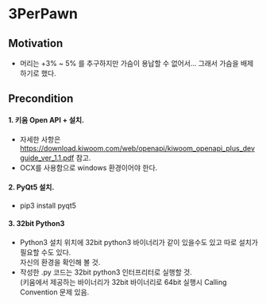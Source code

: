 # 3PerPawn  
  
  
## Motivation
- 머리는 +3% ~ 5% 를 추구하지만 가슴이 용납할 수 없어서... 그래서 가슴을 배제하기로 했다.  
  
  
## Precondition  
#### 1. 키움 Open API + 설치. 
* 자세한 사항은 https://download.kiwoom.com/web/openapi/kiwoom_openapi_plus_devguide_ver_1.1.pdf 참고.  
* OCX를 사용함으로 windows 환경이어야 한다.

#### 2. PyQt5 설치.
* pip3 install pyqt5

#### 3. 32bit Python3
* Python3 설치 위치에 32bit python3 바이너리가 같이 있을수도 있고 따로 설치가 필요할 수도 있다.  
자신의 환경을 확인해 볼 것.
* 작성한 .py 코드는 32bit python3 인터프리터로 실행할 것.   
(키움에서 제공하는 바이너리가 32bit 바이너리로 64bit 실행시 Calling Convention 문제 있음.

